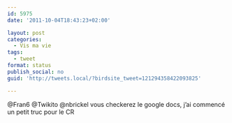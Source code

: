 ```yaml
---
id: 5975
date: '2011-10-04T18:43:23+02:00'

layout: post
categories:
  - Vis ma vie
tags:
  - tweet
format: status
publish_social: no
guid: 'http://tweets.local/?birdsite_tweet=121294358422093825'

---
```


@Fran6 @Twikito @nbrickel vous checkerez le google docs, j’ai commencé un petit truc pour le CR